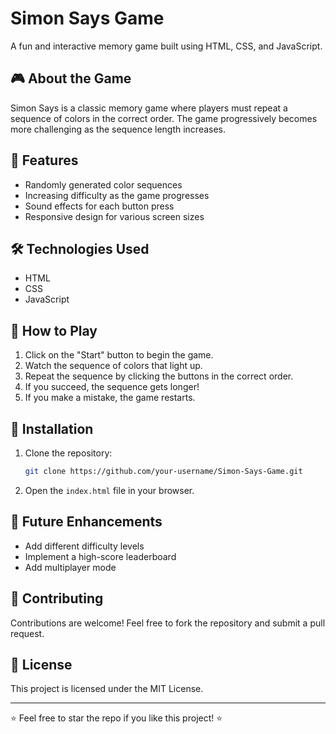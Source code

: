 # Simon Says Game
 
 A fun and interactive memory game built using HTML, CSS, and JavaScript.
 
 ## 🎮 About the Game
 Simon Says is a classic memory game where players must repeat a sequence of colors in the correct order. The game progressively becomes more challenging as the sequence length increases.
 
 ## 🚀 Features
 - Randomly generated color sequences
 - Increasing difficulty as the game progresses
 - Sound effects for each button press
 - Responsive design for various screen sizes
 
 ## 🛠️ Technologies Used
 - HTML
 - CSS
 - JavaScript
 
 
 ## 🎯 How to Play
 1. Click on the "Start" button to begin the game.
 2. Watch the sequence of colors that light up.
 3. Repeat the sequence by clicking the buttons in the correct order.
 4. If you succeed, the sequence gets longer!
 5. If you make a mistake, the game restarts.
 
 ## 📂 Installation
 1. Clone the repository:
    ```sh
    git clone https://github.com/your-username/Simon-Says-Game.git
    ```
 2. Open the `index.html` file in your browser.
 
 ## 📌 Future Enhancements
 - Add different difficulty levels
 - Implement a high-score leaderboard
 - Add multiplayer mode
 
 ## 🤝 Contributing
 Contributions are welcome! Feel free to fork the repository and submit a pull request.
 
 ## 📜 License
 This project is licensed under the MIT License.
 
 ---
 
 ⭐ Feel free to star the repo if you like this project! ⭐

